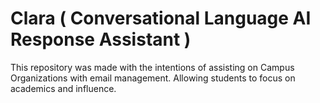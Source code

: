# Clara ( Conversational Language AI Response Assistant )
This repository was made with the intentions of assisting on Campus Organizations with email management. Allowing students to focus on academics and influence.
